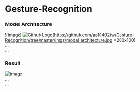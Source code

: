 # Gesture-Recognition

### Model Architecture
![image]
<img src="https://github.com/aa10402tw/Gesture-Recognition/tree/master/imgs/model_architecture.jpg" title="Github Logo">(https://github.com/aa10402tw/Gesture-Recognition/tree/master/imgs/model_architecture.jpg =200x100) <br>
... <br>
...<br>


### Result 
![image](https://github.com/aa10402tw/GAN_visualization/blob/master/result/result_img.jpg) <br>
... <br>
... <br>


